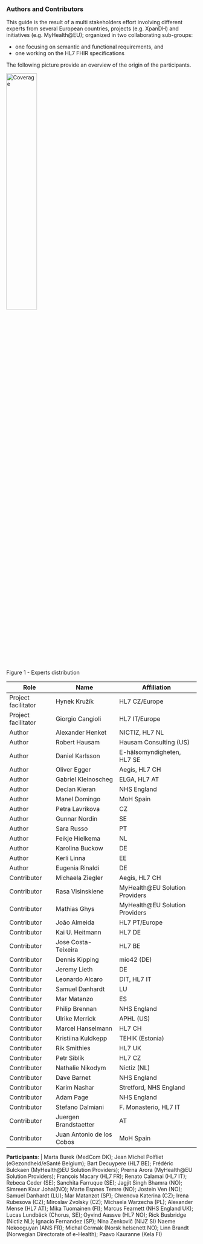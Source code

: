### Authors and Contributors

This guide is the result of a multi  stakeholders effort involving different experts from several European countries, projects (e.g. XpanDH) and initiatives (e.g. MyHealth@EU); organized in two collaborating sub-groups:
- one focusing on semantic and functional requirements, and
- one working on the HL7 FHIR specifications

The following picture provide an overview of the origin of the participants.

<div>
<img src="eu-coverage.png"  alt="Coverage" width="40%">
<p>Figure 1 - Experts distribution</p>
<p></p>
</div>

|Role | Name             | Affiliation |
|------------------|------------------|-------------|
| Project facilitator|  Hynek Kružík | HL7 CZ/Europe |
| Project facilitator|  Giorgio Cangioli | HL7 IT/Europe |
| Author |  Alexander Henket   | NICTIZ, HL7 NL |
| Author |  Robert Hausam   | Hausam Consulting (US) |
| Author |  Daniel Karlsson | E-hälsomyndigheten, HL7 SE |
| Author |  Oliver Egger  |  Aegis, HL7 CH |
| Author |  Gabriel Kleinoscheg | ELGA, HL7 AT |
| Author |  Declan Kieran | NHS England |
| Author |  Manel Domingo | MoH Spain |
| Author |  Petra Lavrikova | CZ |
| Author |  Gunnar Nordin | SE |
| Author |  Sara Russo | PT |
| Author |  Feikje Hielkema | NL |
| Author |  Karolina Buckow | DE |
| Author |  Kerli Linna | EE |
| Author |  Eugenia Rinaldi | DE |
| Contributor |  Michaela Ziegler | Aegis, HL7 CH |
| Contributor |  Rasa Visinskiene | MyHealth@EU  Solution Providers |
| Contributor |  Mathias Ghys | MyHealth@EU  Solution Providers |
| Contributor |  João Almeida  |  HL7 PT/Europe |
| Contributor |  Kai U. Heitmann  | HL7 DE |
| Contributor |  Jose Costa-Teixeira | HL7 BE |
| Contributor |  Dennis Kipping | mio42 (DE) |
| Contributor |  Jeremy Lieth | DE |
| Contributor |  Leonardo Alcaro | DIT, HL7 IT |
| Contributor |  Samuel Danhardt | LU |
| Contributor |  Mar Matanzo | ES |
| Contributor |  Philip Brennan | NHS England |
| Contributor |  Ulrike Merrick  | APHL (US) |
| Contributor |  Marcel Hanselmann   | HL7 CH |
| Contributor |  Kristiina Kuldkepp | TEHIK (Estonia) |
| Contributor |  Rik Smithies | HL7 UK |
| Contributor |  Petr Siblík | HL7 CZ |
| Contributor |  Nathalie Nikodym | Nictiz (NL) |
| Contributor |  Dave Barnet | NHS England |
| Contributor |  Karim Nashar | Stretford, NHS England |
| Contributor |  Adam Page | NHS England |
| Contributor |  Stefano Dalmiani | F. Monasterio, HL7 IT |
| Contributor |  Juergen Brandstaetter | AT |
| Contributor |  Juan Antonio de los Cobos | MoH Spain |


**Participants**: | Marta Burek (MedCom DK); Jean Michel Polfliet (eGezondheid/eSanté Belgium); Bart Decuypere (HL7 BE);
Frédéric Bulckaen (MyHealth@EU  Solution Providers); Prerna Arora (MyHealth@EU  Solution Providers);
François Macary (HL7 FR); Renato Calamai (HL7 IT); Rebeca Ceder (SE);
Sanchita Farruque (SE); Jagjit Singh Bhamra (NO); Simreen Kaur Johal(NO);
Marte Espnes Temre (NO); Jostein Ven (NO); Samuel Danhardt (LU);
Mar Matanzot (SP); Chrenova Katerina (CZ); Irena Rubesova (CZ);
Miroslav Zvolsky (CZ); Michaela Warzecha (PL); Alexander Mense (HL7 AT);
Mika Tuomainen (FI); Marcus Fearnett (NHS England UK); Lucas Lundbäck (Chorus, SE);
 Oyvind Aassve (HL7 NO); Rick Busbridge (Nictiz NL); Ignacio Fernandez (SP); Nina Zenkovič (NIJZ SI)
Naeme Nekooguyan (ANS FR); Michal Cermak (Norsk helsenett NO); Linn Brandt (Norwegian Directorate of e-Health); Paavo Kauranne (Kela FI)